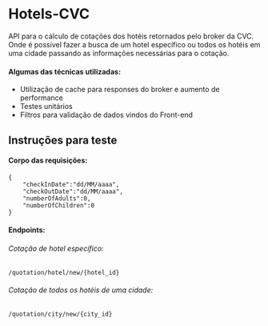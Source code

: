# Hotels-CVC
API para o cálculo de cotações dos hotéis retornados pelo broker da CVC. Onde é possivel fazer a busca de um hotel específico ou todos os hotéis em uma cidade passando as informações necessárias para o cotação.

#### Algumas das técnicas utilizadas:
- Utilização de cache para responses do broker e aumento de performance
- Testes unitários
- Filtros para validação de dados vindos do Front-end

## Instruções para teste
#### Corpo das requisições:
```
{
    "checkInDate":"dd/MM/aaaa",
    "checkOutDate":"dd/MM/aaaa",
    "numberOfAdults":0,
    "numberOfChildren":0
}
```

#### Endpoints:

###### Cotação de hotel específico:
```
/quotation/hotel/new/{hotel_id}
```
###### Cotação de todos os hotéis de uma cidade:
```
/quotation/city/new/{city_id}
```
